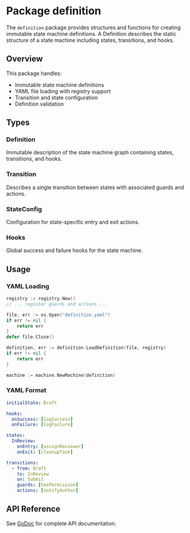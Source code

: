 # Package definition

The `definition` package provides structures and functions for creating immutable state machine definitions. A Definition describes the static structure of a state machine including states, transitions, and hooks.

## Overview

This package handles:
- Immutable state machine definitions
- YAML file loading with registry support
- Transition and state configuration
- Definition validation

## Types

### Definition
Immutable description of the state machine graph containing states, transitions, and hooks.

### Transition
Describes a single transition between states with associated guards and actions.

### StateConfig
Configuration for state-specific entry and exit actions.

### Hooks
Global success and failure hooks for the state machine.

## Usage

### YAML Loading

```go
registry := registry.New()
// ... register guards and actions ...

file, err := os.Open("definition.yaml")
if err != nil {
    return err
}
defer file.Close()

definition, err := definition.LoadDefinition(file, registry)
if err != nil {
    return err
}

machine := machine.NewMachine(definition)
```

### YAML Format

```yaml
initialState: Draft

hooks:
  onSuccess: [logSuccess]
  onFailure: [logFailure]

states:
  InReview:
    onEntry: [assignReviewer]
    onExit: [cleanupTask]

transitions:
  - from: Draft
    to: InReview
    on: Submit
    guards: [hasPermission]
    actions: [notifyAuthor]
```

## API Reference

See [GoDoc](https://pkg.go.dev/github.com/dr-dobermann/gonfa/pkg/definition) for complete API documentation.
